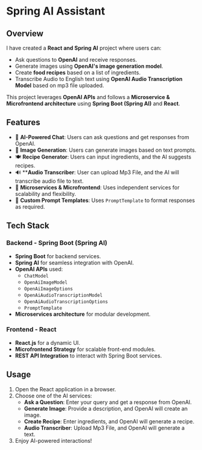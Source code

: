 # Spring AI Assistant

## Overview

I have created a **React and Spring AI** project where users can:

- Ask questions to **OpenAI** and receive responses.
- Generate images using **OpenAI's image generation model**.
- Create **food recipes** based on a list of ingredients.
- Transcribe Audio to English text using **OpenAI Audio Transcription Model** based on mp3 file uploaded. 

This project leverages **OpenAI APIs** and follows a **Microservice & Microfrontend architecture** using **Spring Boot (Spring AI)** and **React**.

## Features

- 🧠 **AI-Powered Chat**: Users can ask questions and get responses from OpenAI.
- 🎨 **Image Generation**: Users can generate images based on text prompts.
- 🍽️ **Recipe Generator**: Users can input ingredients, and the AI suggests recipes.
- 🔊 ****Audio Transcriber**: User can upload Mp3 File, and the AI will transcribe audio file to text.
- 🔗 **Microservices & Microfrontend**: Uses independent services for scalability and flexibility.
- 🌟 **Custom Prompt Templates**: Uses `PromptTemplate` to format responses as required.

## Tech Stack

### Backend - Spring Boot (Spring AI)

- **Spring Boot** for backend services.
- **Spring AI** for seamless integration with OpenAI.
- **OpenAI APIs** used:
  - `ChatModel`
  - `OpenAiImageModel`
  - `OpenAiImageOptions`
  - `OpenAiAudioTranscriptionModel`
  - `OpenAiAudioTranscriptionOptions`
  - `PromptTemplate`
- **Microservices architecture** for modular development.

### Frontend - React

- **React.js** for a dynamic UI.
- **Microfrontend Strategy** for scalable front-end modules.
- **REST API Integration** to interact with Spring Boot services.

## Usage

1. Open the React application in a browser.
2. Choose one of the AI services:
   - **Ask a Question**: Enter your query and get a response from OpenAI.
   - **Generate Image**: Provide a description, and OpenAI will create an image.
   - **Create Recipe**: Enter ingredients, and OpenAI will generate a recipe.
   - **Audio Transcriber**: Upload Mp3 File, and OpenAI will generate a text.
3. Enjoy AI-powered interactions!

